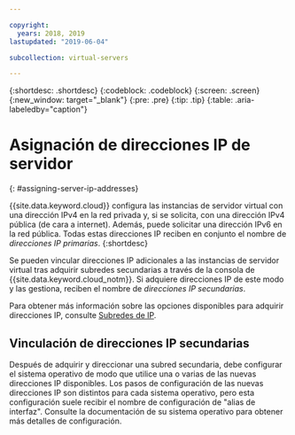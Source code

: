 ```yaml
---

copyright:
  years: 2018, 2019
lastupdated: "2019-06-04"

subcollection: virtual-servers

---
```


{:shortdesc: .shortdesc}
{:codeblock: .codeblock}
{:screen: .screen}
{:new_window: target="_blank"}
{:pre: .pre}
{:tip: .tip}
{:table: .aria-labeledby="caption"}

# Asignación de direcciones IP de servidor
{: #assigning-server-ip-addresses}

{{site.data.keyword.cloud}} configura las instancias de servidor virtual con una dirección IPv4 en la red privada y, si se solicita, con una dirección IPv4 pública (de cara a internet). Además, puede solicitar una dirección IPv6 en la red pública. Todas estas direcciones IP reciben en conjunto el nombre de _direcciones IP primarias_.
{:shortdesc}

Se pueden vincular direcciones IP adicionales a las instancias de servidor virtual tras adquirir subredes secundarias a través de la consola de {{site.data.keyword.cloud_notm}}. Si adquiere direcciones IP de este modo y las gestiona, reciben el nombre de _direcciones IP secundarias_.

Para obtener más información sobre las opciones disponibles para adquirir direcciones IP, consulte [Subredes de IP](/docs/infrastructure/subnets?topic=subnets-about-subnets-and-ips).

## Vinculación de direcciones IP secundarias

Después de adquirir y direccionar una subred secundaria, debe configurar el sistema operativo de modo que utilice una o varias de las nuevas direcciones IP disponibles. Los pasos de configuración de las nuevas direcciones IP son distintos para cada sistema operativo, pero esta configuración suele recibir el nombre de configuración de "alias de interfaz". Consulte la documentación de su sistema operativo para obtener más detalles de configuración.
